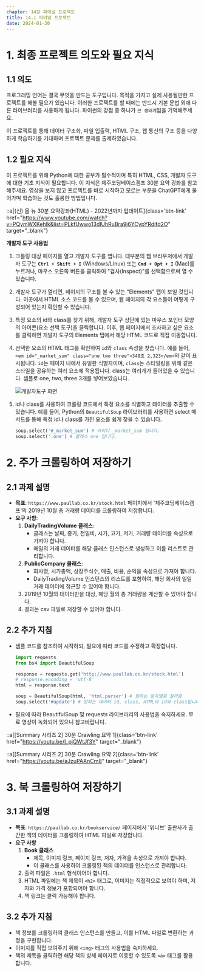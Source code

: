 ```yaml
---
chapter: 14장 파이널 프로젝트
title: 14.1 파이널 프로젝트
date: 2024-01-30
---
```


# 1. 최종 프로젝트 의도와 필요 지식

## 1.1 의도

프로그래밍 언어는 결국 무엇을 만드는 도구입니다. 목적을 가지고 실제 사용될만한 프로젝트를 해볼 필요가 있습니다. 이러한 프로젝트를 할 때에는 반드시 기본 문법 외에 다른 라이브러리를 사용하게 됩니다. 파이썬의 강점 중 하나가 `큰 생태계`임을 기억해주세요.

이 프로젝트를 통해 데이터 구조화, 파일 입출력, HTML 구조, 웹 통신의 구조 등을 다양하게 학습하기를 기대하며 프로젝트 문제를 출제하였습니다.

## 1.2 필요 지식

이 프로젝트를 위해 Python에 대한 공부가 필수적이며 특히 HTML, CSS, 개발자 도구에 대한 기초 지식이 필요합니다. 이 지식은 제주코딩베이스캠프 30분 요약 강좌를 참고해주세요. 영상을 보지 않고 프로젝트를 바로 시작하고 모르는 부분을 ChatGPT에게 물어가며 학습하는 것도 훌륭한 방법입니다.

::a[(신) 올 뉴 30분 요약강좌(HTML) - 2022년까지 업데이트]{class='btn-link' href="https://www.youtube.com/watch?v=PQymWXKehlk&list=PLkfUwwo13dlUhRuBra9j6YCypYRdifd2O" target="\_blank"}

**개발자 도구 사용법**

1. 크롤링 대상 페이지를 열고 개발자 도구를 엽니다. 대부분의 웹 브라우저에서 개발자 도구는 **`Ctrl + Shift + I`** (Windows/Linux) 또는 **`Cmd + Opt + I`** (Mac)를 누르거나, 마우스 오른쪽 버튼을 클릭하여 "검사(Inspect)"를 선택함으로써 열 수 있습니다.
2. 개발자 도구가 열리면, 페이지의 구조를 볼 수 있는 "Elements" 탭이 보일 것입니다. 이곳에서 HTML 소스 코드를 볼 수 있으며, 웹 페이지의 각 요소들이 어떻게 구성되어 있는지 확인할 수 있습니다.
3. 특정 요소의 id와 class를 찾기 위해, 개발자 도구 상단에 있는 마우스 포인터 모양의 아이콘(요소 선택 도구)을 클릭합니다. 이후, 웹 페이지에서 조사하고 싶은 요소를 클릭하면 개발자 도구의 Elements 탭에서 해당 HTML 코드로 직접 이동합니다.
4. 선택한 요소의 HTML 태그를 확인하여 `id`와 `class` 속성을 찾습니다. 예를 들어, `<em id="_market_sum" class="one two three">349조 2,323</em>`와 같이 표시됩니다. `id`는 페이지 내에서 유일한 식별자이며, `class`는 스타일링을 위해 같은 스타일을 공유하는 여러 요소에 적용됩니다. class는 여러개가 들어있을 수 있습니다. 셈플로 one, two, three 3개를 넣어보았습니다.

   ![](/images/python/chapter14-1.png '개발자도구 화면')

5. id나 class를 사용하여 크롤링 코드에서 특정 요소를 식별하고 데이터를 추출할 수 있습니다. 예를 들어, Python의 `BeautifulSoup` 라이브러리를 사용하면 select 메서드를 통해 특정 id나 class를 가진 요소를 쉽게 찾을 수 있습니다.

   ```python
   soup.select('#_market_sum') # 아이디 _market_sum 입니다.
   soup.select('.one') # 클래스 one 입니다.
   ```

# 2. 주가 크롤링하여 저장하기

## 2.1 과제 설명

- **목표**: `https://www.paullab.co.kr/stock.html` 페이지에서 '제주코딩베이스캠프'의 2019년 10월 총 거래량 데이터를 크롤링하여 저장합니다.
- **요구 사항**:
  1. **DailyTradingVolume 클래스**:
     - 클래스는 날짜, 종가, 전일비, 시가, 고가, 저가, 거래량 데이터를 속성으로 가져야 합니다.
     - 매일의 거래 데이터를 해당 클래스 인스턴스로 생성하고 이를 리스트로 관리합니다.
  2. **PublicCompany 클래스**:
     - 회사명, 시가총액, 상장주식수, 매출, 비용, 순익을 속성으로 가져야 합니다.
     - DailyTradingVolume 인스턴스의 리스트를 포함하여, 해당 회사의 일일 거래 데이터에 접근할 수 있어야 합니다.
  3. 2019년 10월의 데이터만을 대상, 해당 월의 총 거래량을 계산할 수 있어야 합니다.
  4. 결과는 csv 파일로 저장할 수 있어야 합니다.

## 2.2 추가 지침

- 샘플 코드를 참조하여 시작하되, 필요에 따라 코드를 수정하고 확장합니다.

  ```python
  import requests
  from bs4 import BeautifulSoup

  response = requests.get('http://www.paullab.co.kr/stock.html')
  # response.encoding = 'utf-8'
  html = response.text

  soup = BeautifulSoup(html, 'html.parser') # 원하는 문자열로 잘라줌
  soup.select('#update') # 원하는 데이터 id, class, HTML의 id와 class입니다.
  ```

- 필요에 따라 BeautifulSoup 및 requests 라이브러리의 사용법을 숙지하세요. 무료 영상이 녹화되어 있으니 참고바랍니다.

::a[[Summary 시리즈 2] 30분 Crawling 요약 1]{class='btn-link' href="https://youtu.be/l_pjQWtJf3Y" target="\_blank"}

::a[[Summary 시리즈 2] 30분 Crawling 요약 2]{class='btn-link' href="https://youtu.be/aJzuPAAnCm8" target="\_blank"}

# 3. 북 크롤링하여 저장하기

## 3.1 과제 설명

- **목표**: `https://paullab.co.kr/bookservice/` 페이지에서 '위니브' 출판사가 출간한 책의 데이터를 크롤링하여 HTML 파일로 저장합니다.
- **요구 사항**
  1. **Book 클래스**
     - 제목, 이미지 링크, 페이지 링크, 저자, 가격을 속성으로 가져야 합니다.
     - 이 클래스를 사용하여 크롤링된 책의 데이터를 인스턴스로 관리합니다.
  2. 출력 파일은 `.html` 형식이어야 합니다.
  3. HTML 파일에는 책 제목이 `<h2>` 태그로, 이미지는 직접적으로 보여야 하며, 저자와 가격 정보가 포함되어야 합니다.
  4. 책 링크는 클릭 가능해야 합니다.

## 3.2 추가 지침

- 책 정보를 크롤링하여 클래스 인스턴스를 만들고, 이를 HTML 파일로 변환하는 과정을 구현합니다.
- 이미지를 직접 보여주기 위해 `<img>` 태그의 사용법을 숙지하세요.
- 책의 제목을 클릭하면 해당 책의 상세 페이지로 이동할 수 있도록 `<a>` 태그를 활용합니다.
